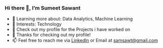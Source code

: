 ### Hi there 👋, I’m Sumeet Sawant

- 📖 Learning more about: Data Analytics, Machine Learning
- 👀 Interests: Technology
- 📂 Check out my profile for the Projects i have worked on
- 💞️ Thanks for checking out my profile!
- 📫 Feel free to reach me via [LinkedIn](https://www.linkedin.com/in/sumeet-sawant-17oct) or Email at samsawt@gmail.com
